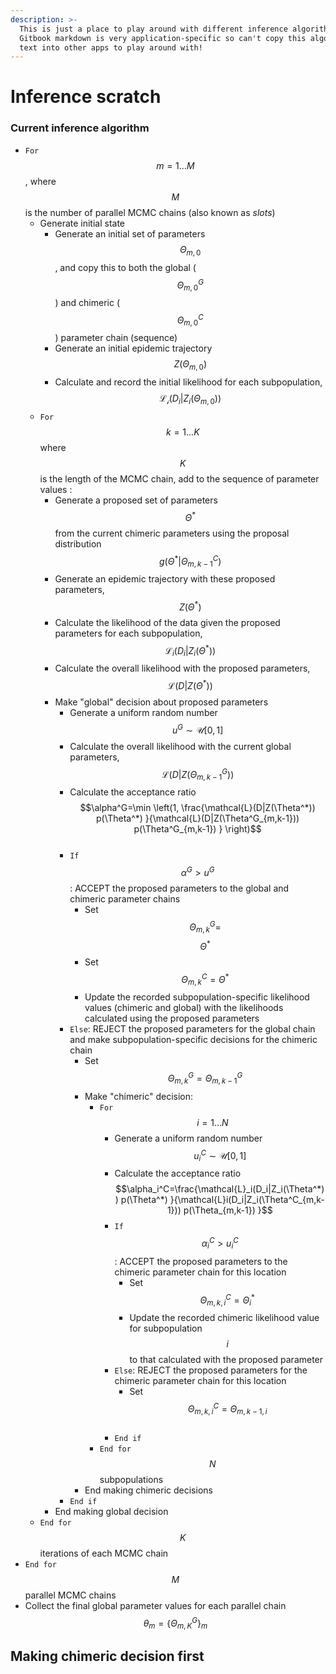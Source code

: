 ```yaml
---
description: >-
  This is just a place to play around with different inference algorithms.
  Gitbook markdown is very application-specific so can't copy this algorithm
  text into other apps to play around with!
---
```


# Inference scratch

### Current inference algorithm

* `For` $$m=1  \dots M$$, where $$M$$is the number of parallel MCMC chains (also known as _slots_)
  * Generate initial state
    * Generate an initial set of parameters $$\Theta_{m,0}$$, and copy this to both the global ($$\Theta^G_{m,0}$$) and chimeric ($$\Theta^C_{m,0}$$) parameter chain (sequence)&#x20;
    * Generate an initial epidemic trajectory $$Z(\Theta_{m,0})$$
    * Calculate and record the initial likelihood for each subpopulation, $$\mathcal{L_i}(D_i|Z_i(\Theta_{m,0}))$$&#x20;
  * `For` $$k= 1 ... K$$ where $$K$$ is the length of the MCMC chain, add to the sequence of parameter values :
    * Generate a proposed set of parameters $$\Theta^*$$from the current chimeric parameters using the proposal distribution $$g(\Theta^*|\Theta^C_{m,k-1})$$&#x20;
    * Generate an epidemic trajectory with these proposed parameters, $$Z(\Theta^*)$$
    * Calculate the likelihood of the data given the proposed parameters for each subpopulation, $$\mathcal{L}_i(D_i|Z_i(\Theta^*))$$
    * Calculate the overall likelihood with the proposed parameters, $$\mathcal{L}(D|Z(\Theta^*))$$
    * Make "global" decision about proposed parameters
      * Generate a uniform random number $$u^G \sim \mathcal{U}[0,1]$$
      * Calculate the overall likelihood with the current global parameters, $$\mathcal{L}(D|Z(\Theta^G_{m,k-1}))$$
      * Calculate the acceptance ratio $$\alpha^G=\min \left(1, \frac{\mathcal{L}(D|Z(\Theta^*)) p(\Theta^*) }{\mathcal{L}(D|Z(\Theta^G_{m,k-1})) p(\Theta^G_{m,k-1}) } \right)$$​
      * `If` $$\alpha^G > u^G$$: ACCEPT the proposed parameters to the global and chimeric parameter chains
        * Set $$\Theta^G_{m,k} =$$$$\Theta^*$$
        * Set $$\Theta_{m,k}^C=\Theta^*$$
        * Update the recorded subpopulation-specific likelihood values (chimeric and global) with the likelihoods calculated using the proposed parameters&#x20;
      * `Else`: REJECT the proposed parameters for the global chain and make subpopulation-specific decisions for the chimeric chain
        * Set $$\Theta^G_{m,k} = \Theta^G_{m,k-1}$$
        * Make "chimeric" decision:
          * `For` $$i = 1 \dots N$$
            * Generate a uniform random number $$u_i^C \sim \mathcal{U}[0,1]$$
            * Calculate the acceptance ratio $$\alpha_i^C=\frac{\mathcal{L}_i(D_i|Z_i(\Theta^*)) p(\Theta^*) }{\mathcal{L}i(D_i|Z_i(\Theta^C_{m,k-1})) p(\Theta_{m,k-1}) }$$
            * `If` $$\alpha_i^C > u_i^C$$: ACCEPT the proposed parameters to the chimeric parameter chain for this location
              * Set $$\Theta_{m,k,i}^C = \Theta^*_{i}$$
              * Update the recorded chimeric likelihood value for subpopulation $$i$$ to that calculated with the proposed parameter​
            * `Else`: REJECT the proposed parameters for the chimeric parameter chain for this location
              * Set $$\Theta_{m,k,i}^C=\Theta_{m,k-1,i}$$​
            * `End if`&#x20;
          * `End for` $$N$$subpopulations
        * End making chimeric decisions
      * `End if`
    * End making global decision
  * `End for` $$K$$ iterations of each MCMC chain
* `End for` $$M$$ parallel MCMC chains
* Collect the final global parameter values for each parallel chain $$\theta_m = \{\Theta^G_{m,K}\}_m$$

## Making chimeric decision first

